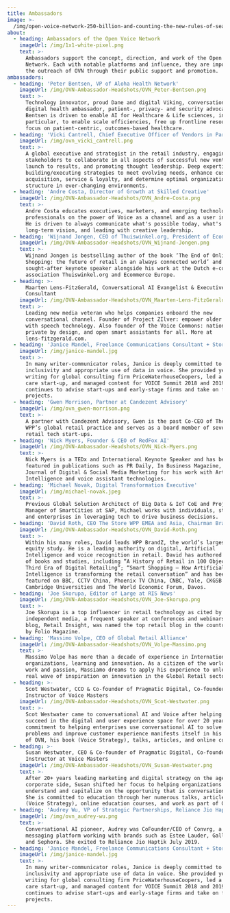 ```yaml
---
title: Ambassadors
image: >-
  /img/open-voice-network-250-billion-and-counting-the-new-rules-of-search-by-voice-ovn-blog.jpg
about:
  - heading: Ambassadors of the Open Voice Network
    imageUrl: /img/1x1-white-pixel.png
    text: >-
      Ambassadors support the concept, direction, and work of the Open Voice
      Network. Each with notable platforms and influence, they are important to
      the outreach of OVN through their public support and promotion.
ambassadors:
  - heading: 'Peter Bentsen, VP of Aloha Health Network'
    imageUrl: /img/OVN-Ambassador-Headshots/OVN_Peter-Bentsen.png
    text: >-
      Technology innovator, proud Dane and digital Viking, conversational AI and
      digital health ambassador, patient-, privacy- and security advocate; Peter
      Bentsen is driven to enable AI for Healthcare & Life sciences, in
      particular, to enable scale efficiencies, free up frontline resources to
      focus on patient-centric, outcomes-based healthcare.
  - heading: 'Vicki Cantrell, Chief Executive Officer of Vendors in Partnership'
    imageUrl: /img/ovn_vicki_cantrell.png
    text: >-
      A global executive and strategist in the retail industry, engaging
      stakeholders to collaborate in all aspects of successful new ventures from
      launch to results, and promoting thought leadership. Deep expertise in
      building/executing strategies to meet evolving needs, enhance customer
      acquisition, service & loyalty, and determine optimal organizational
      structure in ever-changing environments.
  - heading: 'Andre Costa, Director of Growth at Skilled Creative'
    imageUrl: /img/OVN-Ambassador-Headshots/OVN_Andre-Costa.png
    text: >-
      Andre Costa educates executives, marketers, and emerging technology
      professionals on the power of Voice as a channel and as a user interface.
      He is driven to always communicate what's possible today, what's the
      long-term vision, and leading with creative leadership.
  - heading: 'Wijnand Jongen, CEO of Thuiswinkel.org, President of Ecommerce Europe'
    imageUrl: /img/OVN-Ambassador-Headshots/OVN_Wijnand-Jongen.png
    text: >-
      Wijnand Jongen is bestselling author of the book ‘The End of Online
      Shopping: the future of retail in an always connected world’ and highly
      sought-after keynote speaker alongside his work at the Dutch e-commerce
      association Thuiswinkel.org and Ecommerce Europe.
  - heading: >-
      Maarten Lens-FitzGerald, Conversational AI Evangelist & Executive
      Consultant
    imageUrl: /img/OVN-Ambassador-Headshots/OVN_Maarten-Lens-FitzGerald.png
    text: >-
      Leading new media veteran who helps companies onboard the new
      conversational channel. Founder of Project ZIlver: empower older adults
      with speech technology. Also founder of the Voice Commons: national,
      private by design, and open smart assistants for all. More at
      lens-fitzgerald.com.
  - heading: 'Janice Mandel, Freelance Communications Consultant + Storyteller'
    imageUrl: /img/janice-mandel.jpg
    text: >-
      In many writer-communicator roles, Janice is deeply committed to
      inclusivity and appropriate use of data in voice. She provided years of
      writing for global consulting firm PriceWaterhouseCoopers, led a health
      care start-up, and managed content for VOICE Summit 2018 and 2019. She
      continues to advise start-ups and early-stage firms and take on freelance
      projects.
  - heading: 'Gwen Morrison, Partner at Candezent Advisory'
    imageUrl: /img/ovn_gwen-morrison.png
    text: >-
      A partner with Candezent Advisory, Gwen is the past Co-CEO of The Store,
      WPP’s global retail practice and serves as a board member of several
      retail tech start-ups. 
  - heading: 'Nick Myers, Founder & CEO of RedFox AI'
    imageUrl: /img/OVN-Ambassador-Headshots/OVN_Nick-Myers.png
    text: >-
      Nick Myers is a TEDx and International Keynote Speaker and has been
      featured in publications such as PR Daily, In Business Magazine, and the
      Journal of Digital & Social Media Marketing for his work with Artificial
      Intelligence and voice assistant technologies.
  - heading: 'Michael Novak, Digital Transformation Executive'
    imageUrl: /img/michael-novak.jpeg
    text: >-
      Previous Global Solution Architect of Big Data & IoT CoE and Project
      Manager of SmartCities at SAP, Michael works with individuals, startups
      and enterprises in leveraging tech to drive business decisions. 
  - heading: 'David Roth, CEO The Store WPP EMEA and Asia, Chairman BrandZ and BAV Group'
    imageUrl: /img/OVN-Ambassador-Headshots/OVN_David-Roth.png
    text: >-
      Within his many roles, David leads WPP BrandZ, the world’s largest brand
      equity study. He is a leading authority on digital, Artificial
      Intelligence and voice recognition in retail. David has authored a number
      of books and studies, including “A History of Retail in 100 Objects”; “The
      Third Era of Digital Retailing”; “Smart Shopping – How Artificial
      Intelligence is transforming the retail conversation” and has been
      featured on BBC, CCTV China, Phoenix TV China, CNBC, Yale, CKGSB and
      Cambridge Universities and The World Economic Forum, Davos.
  - heading: 'Joe Skorupa, Editor of Large at RIS News'
    imageUrl: /img/OVN-Ambassador-Headshots/OVN_Joe-Skorupa.png
    text: >-
      Joe Skorupa is a top influencer in retail technology as cited by
      independent media, a frequent speaker at conferences and webinars, and his
      blog, Retail Insight, was named the top retail blog in the country in 2019
      by Folio Magazine.
  - heading: 'Massimo Volpe, CEO of Global Retail Alliance'
    imageUrl: /img/OVN-Ambassador-Headshots/OVN_Volpe-Massimo.png
    text: >-
      Massimo Volpe has more than a decade of experience in International Retail
      organizations, learning and innovation. As a citizen of the world, for
      work and passion, Massiamo dreams to apply his experience to unleash a
      real wave of inspiration on innovation in the Global Retail sector.
  - heading: >-
      Scot Westwater, CCO & Co-founder of Pragmatic Digital, Co-founder &
      Instructor of Voice Masters
    imageUrl: /img/OVN-Ambassador-Headshots/OVN_Scot-Westwater.png
    text: >-
      Scot Westwater came to conversational AI and Voice after helping clients
      succeed in the digital and user experience space for over 20 years. His
      commitment to helping enterprises use conversational AI to solve business
      problems and improve customer experience manifests itself in his support
      of OVN, his book (Voice Strategy), talks, articles, and online courses.
  - heading: >-
      Susan Westwater, CEO & Co-founder of Pragmatic Digital, Co-founder of
      Instructor at Voice Masters
    imageUrl: /img/OVN-Ambassador-Headshots/OVN_Susan-Westwater.png
    text: >-
      After 20+ years leading marketing and digital strategy on the agency and
      corporate side, Susan shifted her focus to helping organizations
      understand and capitalize on the opportunity that is conversational AI.
      She is committed to education through her numerous talks, articles, book
      (Voice Strategy), online education courses, and work as part of OVN.
  - heading: 'Audrey Wu, VP of Strategic Partnerships, Reliance Jio Haptik'
    imageUrl: /img/ovn_audrey-wu.png
    text: >-
      Conversational AI pioneer, Audrey was CoFounder/CEO of Convrg, a voice and
      messaging platform working with brands such as Estee Lauder, Gallo Wines
      and Sephora. She exited to Reliance Jio Haptik July 2019.
  - heading: 'Janice Mandel, Freelance Communications Consultant + Storyteller'
    imageUrl: /img/janice-mandel.jpg
    text: >-
      In many writer-communicator roles, Janice is deeply committed to
      inclusivity and appropriate use of data in voice. She provided years of
      writing for global consulting firm PriceWaterhouseCoopers, led a health
      care start-up, and managed content for VOICE Summit 2018 and 2019. She
      continues to advise start-ups and early-stage firms and take on freelance
      projects.
---
```


